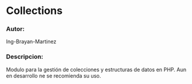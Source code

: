 # Collections

### Autor:

Ing-Brayan-Martinez

### Descripcion:

Modulo para la gestión de colecciones y estructuras de datos en PHP. Aun en desarrollo ne se recomienda su uso.